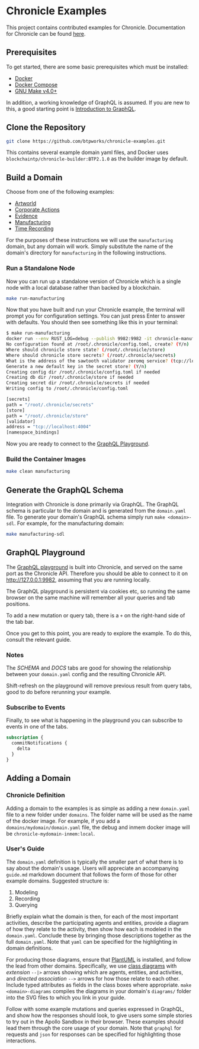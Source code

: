 # Chronicle Examples

This project contains contributed examples for Chronicle.  Documentation for
Chronicle can be found
[here](https://docs.btp.works/chronicle/).

## Prerequisites

To get started, there are some basic prerequisites which must be installed:

* [Docker](https://docs.docker.com/install/)
* [Docker Compose](https://docs.docker.com/compose/install/)
* [GNU Make v4.0+](https://www.gnu.org/software/make/)

In addition, a working knowledge of GraphQL is assumed. If you are new to this,
a good starting point is [Introduction to GraphQL](https://graphql.org/learn/).

## Clone the Repository

```bash
git clone https://github.com/btpworks/chronicle-examples.git
```

This contains several example domain yaml files, and Docker uses
`blockchaintp/chronicle-builder:BTP2.1.0` as the builder image by default.

## Build a Domain

Choose from one of the following examples:

* [Artworld](./domains/artworld/guide)
* [Corporate Actions](./domains/corporate-actions/guide)
* [Evidence](./domains/evidence/guide)
* [Manufacturing](./domains/manufacturing/guide)
* [Time Recording](./domains/time-recording/guide)

For the purposes of these instructions we will use the `manufacturing` domain,
but any domain will work.  Simply substitute the name of the domain's directory
for `manufacturing` in the following instructions.

### Run a Standalone Node

Now you can run up a standalone version of Chronicle which is a single node with
a local database rather than backed by a blockchain.

```bash
make run-manufacturing
```

Now that you have built and run your Chronicle example, the terminal will
prompt you for configuration settings. You can just press Enter to answer with
defaults. You should then see something like this in your terminal:

```bash
$ make run-manufacturing
docker run --env RUST_LOG=debug --publish 9982:9982 -it chronicle-manufacturing-inmem:local --console-logging pretty serve-graphql --interface 0.0.0.0:9982 --open
No configuration found at /root/.chronicle/config.toml, create? (Y/n)
Where should chronicle store state? (/root/.chronicle/store)
Where should chronicle store secrets? (/root/.chronicle/secrets)
What is the address of the sawtooth validator zeromq service? (tcp://localhost:4004)
Generate a new default key in the secret store? (Y/n)
Creating config dir /root/.chronicle/config.toml if needed
Creating db dir /root/.chronicle/store if needed
Creating secret dir /root/.chronicle/secrets if needed
Writing config to /root/.chronicle/config.toml

[secrets]
path = "/root/.chronicle/secrets"
[store]
path = "/root/.chronicle/store"
[validator]
address = "tcp://localhost:4004"
[namespace_bindings]
```

Now you are ready to connect to the [GraphQL Playground](#graphql-playground).

### Build the Container Images

```bash
make clean manufacturing
```

## Generate the GraphQL Schema

Integration with Chronicle is done primarily via GraphQL. The GraphQL schema is
particular to the domain and is generated from the `domain.yaml` file. To
generate your domain's GraphQL schema simply run
`make <domain>-sdl`.  For example, for the manufacturing domain:

```bash
make manufacturing-sdl
```

## GraphQL Playground

The [GraphQL playground](https://github.com/graphql/graphql-playground) is built
into Chronicle, and served on the same port as the Chronicle API. Therefore you
should be able to connect to it on <http://127.0.0.1:9982>, assuming that you
are running locally.

The GraphQL playground is persistent via cookies etc, so running the same
browser on the same machine will remember all your queries and tab positions.

To add a new mutation or query tab, there is a `+` on the right-hand side of the
tab bar.

Once you get to this point, you are ready to explore the example. To do this,
consult the relevant guide.

### Notes

The *SCHEMA* and *DOCS* tabs are good for showing the relationship between
your `domain.yaml` config and the resulting Chronicle API.

Shift-refresh on the playground will remove previous result from query tabs,
good to do before rerunning your example.

### Subscribe to Events

Finally, to see what is happening in the playground you can subscribe to events
in one of the tabs.

```graphql
subscription {
  commitNotifications {
    delta
  }
}
```

## Adding a Domain

### Chronicle Definition

Adding a domain to the examples is as simple as adding a new `domain.yaml` file
to a new folder under `domains`.  The folder name will be used as the name of
the docker image.  For example, if you add a `domains/mydomain/domain.yaml`
file, the debug and inmem docker image will be `chronicle-mydomain-inmem:local`.

### User's Guide

The `domain.yaml` definition is typically the smaller part of what there is to
say about the domain's usage. Users will appreciate an accompanying `guide.md`
markdown document that follows the form of those for other example domains.
Suggested structure is:

1. Modeling
2. Recording
3. Querying

Briefly explain what the domain is then, for each of the most important
activities, describe the participating agents and entities, provide a diagram
of how they relate to the activity, then show how each is modeled in the
`domain.yaml`. Conclude these by bringing those descriptions together as the
full `domain.yaml`. Note that `yaml` can be specified for the highlighting in
domain definitions.

For producing those diagrams, ensure that [PlantUML](https://plantuml.com/) is
installed, and follow the lead from other domains. Specifically, we use [class
diagrams](https://plantuml.com/class-diagram) with *extension* `--|>` arrows
showing which are agents, entities, and activities, and *directed association*
`-->` arrows for how those relate to each other. Include typed attributes as
fields in the class boxes where appropriate. `make <domain>-diagrams` compiles
the diagrams in your domain's `diagrams/` folder into the SVG files to which
you link in your guide.

Follow with some example mutations and queries expressed in GraphQL, and
show how the responses should look, to give users some simple stories to try
out in the Apollo Sandbox in their browser. These examples should lead them
through the core usage of your domain. Note that `graphql` for requests and
`json` for responses can be specified for highlighting those interactions.
